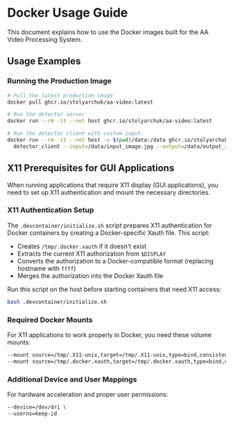 # Docker Usage Guide

This document explains how to use the Docker images built for the AA Video Processing System.

## Usage Examples

### Running the Production Image

```bash
# Pull the latest production image
docker pull ghcr.io/stolyarchuk/aa-video:latest

# Run the detector server
docker run --rm -it --net host ghcr.io/stolyarchuk/aa-video:latest

# Run the detector client with custom input
docker run --rm -it --net host -v $(pwd)/data:/data ghcr.io/stolyarchuk/aa-video:latest \
  detector_client --input=/data/input_image.jpg --output=/data/output_image.jpg
```

## X11 Prerequisites for GUI Applications

When running applications that require X11 display (GUI applications), you need to set up X11 authentication and mount the necessary directories.

### X11 Authentication Setup

The `.devcontainer/initialize.sh` script prepares X11 authentication for Docker containers by creating a Docker-specific Xauth file. This script:

- Creates `/tmp/.docker.xauth` if it doesn't exist
- Extracts the current X11 authorization from `$DISPLAY`
- Converts the authorization to a Docker-compatible format (replacing hostname with `ffff`)
- Merges the authorization into the Docker Xauth file

Run this script on the host before starting containers that need X11 access:

```bash
bash .devcontainer/initialize.sh
```

### Required Docker Mounts

For X11 applications to work properly in Docker, you need these volume mounts:

```bash
--mount source=/tmp/.X11-unix,target=/tmp/.X11-unix,type=bind,consistency=cached \
--mount source=/tmp/.docker.xauth,target=/tmp/.docker.xauth,type=bind,consistency=cached
```

### Additional Device and User Mappings

For hardware acceleration and proper user permissions:

```bash
--device=/dev/dri \
--userns=keep-id
```
